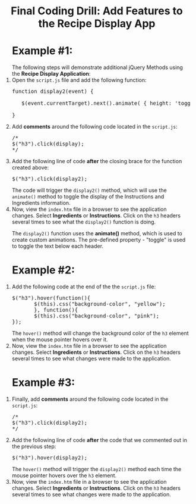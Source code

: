 <center><h1>Final Coding Drill:  Add Features to the Recipe Display App</h1></center>

<ol><h1>Example #1:</h1>
The following steps will demonstrate additional jQuery Methods using the <b>Recipe Display Application</b>:
<li>Open the <code>script.js</code> file and add the following function:
<pre>
function display2(event) {<br>
   $(event.currentTarget).next().animate( { height: 'toggle'}, "slow");
<br>}
</pre>
</li>
<li>
Add <b>comments</b> around the following code located in the <code>script.js</code>:
<pre>
/*
$("h3").click(display);
*/
</pre>
</li>

<li>
Add the following line of code <b>after</b> the closing brace for the function created above:
<pre>
$("h3").click(display2);
</pre>
The code will trigger the <code>display2()</code> method, which will use the <code>animate()</code> method to toggle the display of the Instructions and Ingredients information.
</li>
<li>
Now, view the <code>index.htm</code> file in a browser to see the application changes.  Select <b>Ingredients</b> or <b>Instructions</b>.  Click on the <code>h3</code> headers several times to see what the <code>display2()</code> function is doing.

The <code>display2()</code> function uses the <b>animate()</b> method, which is used to create custom animations.  The pre-defined property - "toggle" is used to toggle the text below each header.
</li>
</ol>

<ol><h1>Example #2:</h1>
<li>
Add the following code at the end of the the <code>script.js</code> file:
<pre>
$("h3").hover(function(){
       $(this).css("background-color", "yellow");
       }, function(){
       $(this).css("background-color", "pink");
});
</pre>
The <code>hover()</code> method will change the background color of the <code>h3</code> element when the mouse pointer hovers over it.
</li>
<li>Now, view the <code>index.htm</code> file in a browser to see the application changes.  Select <b>Ingredients</b> or <b>Instructions</b>.  Click on the <code>h3</code> headers several times to see what changes were made to the application.</li>

</ol> 
  
<ol><h1>Example #3:</h1>
<li>Finally, add <b>comments</b> around the following code located in the <code>script.js</code>:
<pre>
/*
$("h3").click(display2);
*/
</pre></li>
<li>
Add the following line of code <b>after</b> the code that we commented out in the previous step:
<pre>
$("h3").hover(display2);
</pre>
The <code>hover()</code> method will trigger the <code>display2()</code> method each time the mouse pointer hovers over the <code>h3</code> element.
</li>
<li>Now, view the <code>index.htm</code> file in a browser to see the application changes.  Select <b>Ingredients</b> or <b>Instructions</b>.  Click on the <code>h3</code> headers several times to see what changes were made to the application.</li>
</ol>


